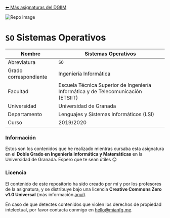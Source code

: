 [⬅ Más asignaturas del DGIIM](https://github.com/mianfg-DGIIM)

![Repo image](https://repository-images.githubusercontent.com/261726269/7741f4ba-252b-407f-828f-73fe4b33b249)

# `SO` Sistemas Operativos

| Nombre                | Sistemas Operativos                                          |
| --------------------- | ------------------------------------------------------------ |
| Abreviatura           | `SO`                                                         |
| Grado correspondiente | Ingeniería Informática                                       |
| Facultad              | Escuela Técnica Superior de Ingeniería Informática y de Telecomunicación (ETSIIT) |
| Universidad           | Universidad de Granada                                       |
| Departamento          | Lenguajes y Sistemas Informáticos (LSI)                      |
| Curso                 | 2019/2020                                                    |

### Información

Estos son los contenidos que he realizado mientras cursaba esta asignatura en el **Doble Grado en Ingeniería Informática y Matemáticas** en la Universidad de Granada. Espero que te sean útiles 😊

### Licencia

El contenido de este repositorio ha sido creado por mí y por los profesores de la asignatura, y se distribuye bajo una licencia **Creative Commons Zero v1.0 Universal** (más información [aquí](./LICENSE)).

En caso de que detectes contenidos que violen los derechos de propiedad intelectual, por favor contacta conmigo en [hello@mianfg.me](mailto:hello@mianfg.me).
